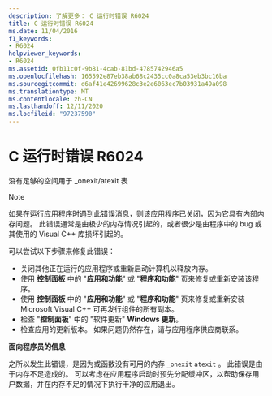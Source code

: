 ```yaml
---
description: 了解更多： C 运行时错误 R6024
title: C 运行时错误 R6024
ms.date: 11/04/2016
f1_keywords:
- R6024
helpviewer_keywords:
- R6024
ms.assetid: 0fb11c0f-9b81-4cab-81bd-4785742946a5
ms.openlocfilehash: 165592e87eb38ab68c2435cc0a8ca53eb3bc16ba
ms.sourcegitcommit: d6af41e42699628c3e2e6063ec7b03931a49a098
ms.translationtype: MT
ms.contentlocale: zh-CN
ms.lasthandoff: 12/11/2020
ms.locfileid: "97237590"
---
```

# <a name="c-runtime-error-r6024"></a>C 运行时错误 R6024

没有足够的空间用于 _onexit/atexit 表

> [!NOTE]
> 如果在运行应用程序时遇到此错误消息，则该应用程序已关闭，因为它具有内部内存问题。 此错误通常是由极少的内存情况引起的，或者很少是由程序中的 bug 或其使用的 Visual C++ 库损坏引起的。
>
> 可以尝试以下步骤来修复此错误：
>
> - 关闭其他正在运行的应用程序或重新启动计算机以释放内存。
> - 使用 **控制面板** 中的 "**应用和功能**" 或 "**程序和功能**" 页来修复或重新安装该程序。
> - 使用 **控制面板** 中的 "**应用和功能**" 或 "**程序和功能**" 页来修复或重新安装 Microsoft Visual C++ 可再发行组件的所有副本。
> - 检查 "**控制面板**" 中的 "软件更新" **Windows 更新**。
> - 检查应用的更新版本。 如果问题仍然存在，请与应用程序供应商联系。

**面向程序员的信息**

之所以发生此错误，是因为或函数没有可用的内存 `_onexit` `atexit` 。 此错误是由于内存不足造成的。 可以考虑在应用程序启动时预先分配缓冲区，以帮助保存用户数据，并在内存不足的情况下执行干净的应用退出。
